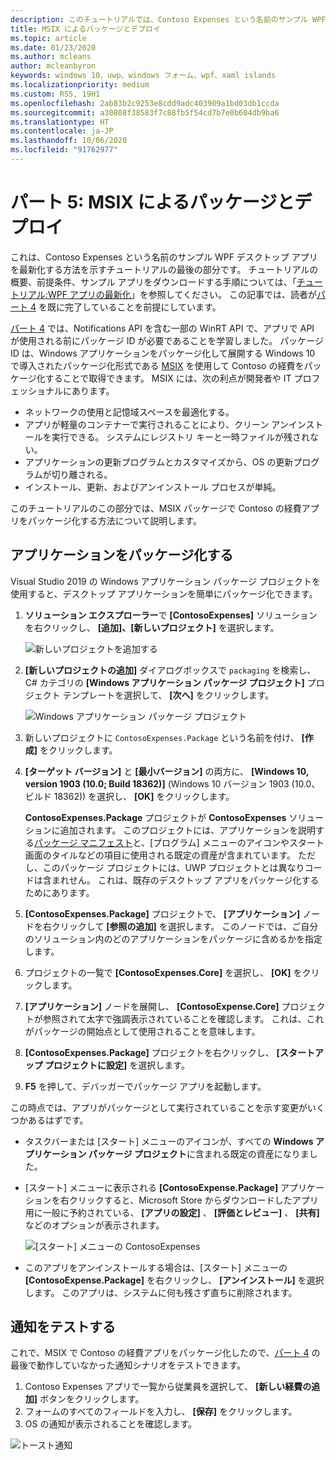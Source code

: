 ```yaml
---
description: このチュートリアルでは、Contoso Expenses という名前のサンプル WPF デスクトップ アプリを最新化する方法が示されています。
title: MSIX によるパッケージとデプロイ
ms.topic: article
ms.date: 01/23/2020
ms.author: mcleans
author: mcleanbyron
keywords: windows 10、uwp、windows フォーム、wpf、xaml islands
ms.localizationpriority: medium
ms.custom: RS5, 19H1
ms.openlocfilehash: 2ab83b2c9253e8cdd9adc403909a1bd03db1ccda
ms.sourcegitcommit: a30808f38583f7c88fb5f54cd7b7e0b604db9ba6
ms.translationtype: HT
ms.contentlocale: ja-JP
ms.lasthandoff: 10/06/2020
ms.locfileid: "91762977"
---
```

# <a name="part-5-package-and-deploy-with-msix"></a>パート 5: MSIX によるパッケージとデプロイ

これは、Contoso Expenses という名前のサンプル WPF デスクトップ アプリを最新化する方法を示すチュートリアルの最後の部分です。 チュートリアルの概要、前提条件、サンプル アプリをダウンロードする手順については、「[チュートリアル:WPF アプリの最新化](modernize-wpf-tutorial.md)」を参照してください。 この記事では、読者が[パート 4](modernize-wpf-tutorial-4.md) を既に完了していることを前提にしています。

[パート 4](modernize-wpf-tutorial-4.md) では、Notifications API を含む一部の WinRT API で、アプリで API が使用される前にパッケージ ID が必要であることを学習しました。 パッケージ ID は、Windows アプリケーションをパッケージ化して展開する Windows 10 で導入されたパッケージ化形式である [MSIX](/windows/msix) を使用して Contoso の経費をパッケージ化することで取得できます。 MSIX には、次の利点が開発者や IT プロフェッショナルにあります。

- ネットワークの使用と記憶域スペースを最適化する。
- アプリが軽量のコンテナーで実行されることにより、クリーン アンインストールを実行できる。 システムにレジストリ キーと一時ファイルが残されない。
- アプリケーションの更新プログラムとカスタマイズから、OS の更新プログラムが切り離される。
- インストール、更新、およびアンインストール プロセスが単純。

このチュートリアルのこの部分では、MSIX パッケージで Contoso の経費アプリをパッケージ化する方法について説明します。

## <a name="package-the-application"></a>アプリケーションをパッケージ化する

Visual Studio 2019 の Windows アプリケーション パッケージ プロジェクトを使用すると、デスクトップ アプリケーションを簡単にパッケージ化できます。 

1. **ソリューション エクスプローラー**で **[ContosoExpenses]** ソリューションを右クリックし、 **[追加]、[新しいプロジェクト]** を選択します。

    ![新しいプロジェクトを追加する](images/wpf-modernize-tutorial/AddNewProject.png)

3. **[新しいプロジェクトの追加]** ダイアログボックスで `packaging` を検索し、C# カテゴリの **[Windows アプリケーション パッケージ プロジェクト]** プロジェクト テンプレートを選択して、 **[次へ]** をクリックします。

    ![Windows アプリケーション パッケージ プロジェクト](images/wpf-modernize-tutorial/WAP.png)

4. 新しいプロジェクトに `ContosoExpenses.Package` という名前を付け、 **[作成]** をクリックします。

5. **[ターゲット バージョン]** と **[最小バージョン]** の両方に、 **[Windows 10, version 1903 (10.0; Build 18362)]** \(Windows 10 バージョン 1903 (10.0、ビルド 18362)\) を選択し、 **[OK]** をクリックします。

    **ContosoExpenses.Package** プロジェクトが **ContosoExpenses** ソリューションに追加されます。 このプロジェクトには、アプリケーションを説明する[パッケージ マニフェスト](/uwp/schemas/appxpackage/uapmanifestschema/schema-root)と、[プログラム] メニューのアイコンやスタート画面のタイルなどの項目に使用される既定の資産が含まれています。 ただし、このパッケージ プロジェクトには、UWP プロジェクトとは異なりコードは含まれせん。 これは、既存のデスクトップ アプリをパッケージ化するためにあります。

6. **[ContosoExpenses.Package]** プロジェクトで、 **[アプリケーション]** ノードを右クリックして **[参照の追加]** を選択します。 このノードでは、ご自分のソリューション内のどのアプリケーションをパッケージに含めるかを指定します。

6. プロジェクトの一覧で **[ContosoExpenses.Core]** を選択し、 **[OK]** をクリックします。

7. **[アプリケーション]** ノードを展開し、 **[ContosoExpense.Core]** プロジェクトが参照されて太字で強調表示されていることを確認します。 これは、これがパッケージの開始点として使用されることを意味します。

8. **[ContosoExpenses.Package]** プロジェクトを右クリックし、 **[スタートアップ プロジェクトに設定]** を選択します。

9. **F5** を押して、デバッガーでパッケージ アプリを起動します。

この時点では、アプリがパッケージとして実行されていることを示す変更がいくつかあるはずです。

- タスクバーまたは [スタート] メニューのアイコンが、すべての **Windows アプリケーション パッケージ プロジェクト**に含まれる既定の資産になりました。
- [スタート] メニューに表示される **[ContosoExpense.Package]** アプリケーションを右クリックすると、Microsoft Store からダウンロードしたアプリ用に一般に予約されている、 **[アプリの設定]** 、 **[評価とレビュー]** 、 **[共有]** などのオプションが表示されます。

    ![[スタート] メニューの ContosoExpenses](images/wpf-modernize-tutorial/StartMenu.png)

- このアプリをアンインストールする場合は、[スタート] メニューの **[ContosoExpense.Package]** を右クリックし、 **[アンインストール]** を選択します。 このアプリは、システムに何も残さず直ちに削除されます。

## <a name="test-the-notification"></a>通知をテストする

これで、MSIX で Contoso の経費アプリをパッケージ化したので、[パート 4](modernize-wpf-tutorial-4.md) の最後で動作していなかった通知シナリオをテストできます。

1. Contoso Expenses アプリで一覧から従業員を選択して、 **[新しい経費の追加]** ボタンをクリックします。
2. フォームのすべてのフィールドを入力し、 **[保存]** をクリックします。
3. OS の通知が表示されることを確認します。

![トースト通知](images/wpf-modernize-tutorial/ToastNotification.png)